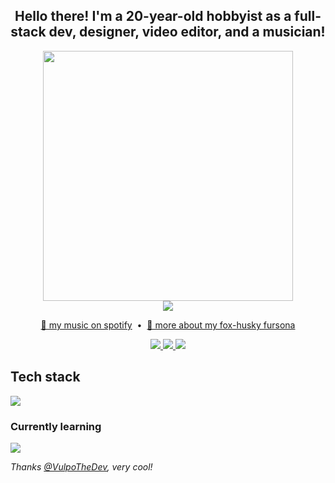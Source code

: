 <!-- Feel free to fork or copy me profile README, I don't mind! -->
<h2 align="center">Hello there! I'm a 20-year-old hobbyist as a full-stack dev, designer, video editor, and a musician!</h2>

<div align="center">
<a href="https://github.com/anuraghazra/github-readme-stats">
      <img width="400" src="https://github-readme-stats.vercel.app/api/top-langs/?username=skepfusky&layout=compact&theme=tokyonight&langs_count=9&hide_border=true&include_all_commits=true&card_width=320">
    </a>
    <br>
    <img src="https://spotify-recently-played-readme.vercel.app/api?user=jgvyje30t89zw4r2xy66j4u63&count=5&unique=true">
</div>
<p align="center">
    <a href="https://open.spotify.com/artist/3fouosCOFa1ykd6j9DZkWl">🎵 my music on spotify</a>
    &nbsp;&bull;&nbsp;
    <a href="https://skepfusky.xyz/fursona">🦊 more about my fox-husky fursona</a>
</p>
<p align="center">
    <a href="https://twitter.com/skepfuskyjs">
        <img src="https://img.shields.io/badge/twitter-%40skepfuskyjs-%231DA1F2?style=for-the-badge&logoColor=white&logo=twitter" />
    </a>
    <a href="https://youtube.com/skepfusky97">
        <img src="https://img.shields.io/badge/youtube-skepfusky97-%23ff0000?style=for-the-badge&logo=youtube" />
    </a>
    <img src="https://img.shields.io/badge/discord-skepfusky%239673-%237289da?style=for-the-badge&logoColor=white&logo=discord" />
</p>

## Tech stack
![](https://skillicons.dev/icons?i=js,ts,py,tailwind,sass,vue,react,svelte,flask,fastapi,docker,")

### Currently learning
![](https://skillicons.dev/icons?i=go,redis,")

*Thanks [@VulpoTheDev](https://github.com/VulpoTheDev), very cool!*
